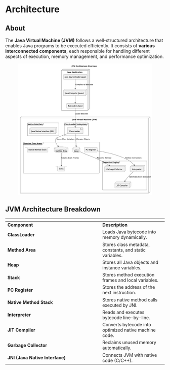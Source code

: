 # Architecture

## About

The **Java Virtual Machine (JVM)** follows a well-structured architecture that enables Java programs to be executed efficiently. It consists of **various interconnected components**, each responsible for handling different aspects of execution, memory management, and performance optimization.

<figure><img src="../../../.gitbook/assets/JVM-Architecture-Diagram-01.png" alt=""><figcaption></figcaption></figure>

## **JVM Architecture Breakdown**

<table data-header-hidden><thead><tr><th width="286"></th><th></th></tr></thead><tbody><tr><td><strong>Component</strong></td><td><strong>Description</strong></td></tr><tr><td><strong>ClassLoader</strong></td><td>Loads Java bytecode into memory dynamically.</td></tr><tr><td><strong>Method Area</strong></td><td>Stores class metadata, constants, and static variables.</td></tr><tr><td><strong>Heap</strong></td><td>Stores all Java objects and instance variables.</td></tr><tr><td><strong>Stack</strong></td><td>Stores method execution frames and local variables.</td></tr><tr><td><strong>PC Register</strong></td><td>Stores the address of the next instruction.</td></tr><tr><td><strong>Native Method Stack</strong></td><td>Stores native method calls executed by JNI.</td></tr><tr><td><strong>Interpreter</strong></td><td>Reads and executes bytecode line-by-line.</td></tr><tr><td><strong>JIT Compiler</strong></td><td>Converts bytecode into optimized native machine code.</td></tr><tr><td><strong>Garbage Collector</strong></td><td>Reclaims unused memory automatically.</td></tr><tr><td><strong>JNI (Java Native Interface)</strong></td><td>Connects JVM with native code (C/C++).</td></tr></tbody></table>
